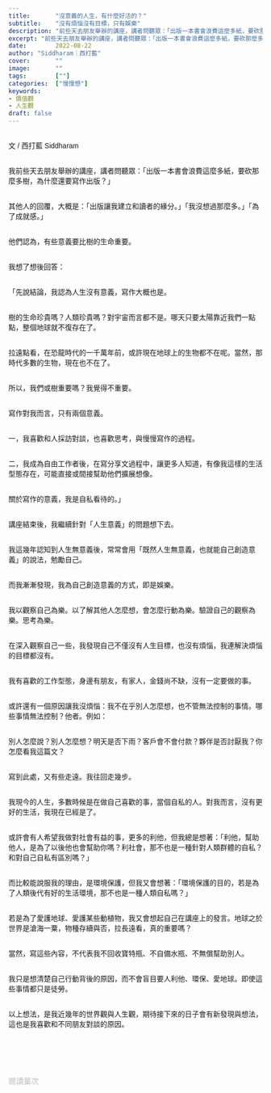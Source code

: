 ```yaml
---
title:       "沒意義的人生，有什麼好活的？"
subtitle:    "沒有煩惱沒有目標，只有娛樂"
description: "前些天去朋友舉辦的講座，講者問聽眾：「出版一本書會浪費這麼多紙，要砍那麼多樹，為什麼還要寫作出版？」"
excerpt: "前些天去朋友舉辦的講座，講者問聽眾：「出版一本書會浪費這麼多紙，要砍那麼多樹，為什麼還要寫作出版？」"
date:        2022-08-22
author: "Siddharam｜西打藍"
cover:       ""
image:       ""
tags:        [""]
categories:  ["慢慢想"]
keywords:
- 價值觀
- 人生觀
draft: false
---
```


<article style="font-family: 'Noto Sans TC', '微軟正黑體', sans-serif; font-weight: 300;">

<br>文 / 西打藍 Siddharam<br><br>

我前些天去朋友舉辦的講座，講者問聽眾：「出版一本書會浪費這麼多紙，要砍那麼多樹，為什麼還要寫作出版？」<br><br>

其他人的回覆，大概是：「出版讓我建立和讀者的緣分。」「我沒想過那麼多。」「為了成就感。」<br><br>

他們認為，有些意義要比樹的生命重要。<br><br>

我想了想後回答：<br><br>

「先說結論，我認為人生沒有意義，寫作大概也是。<br><br>

樹的生命珍貴嗎？人類珍貴嗎？對宇宙而言都不是。哪天只要太陽靠近我們一點點，整個地球就不復存在了。<br><br>

拉遠點看，在恐龍時代的一千萬年前，或許現在地球上的生物都不在呢。當然，那時代多數的生物，現在也不在了。<br><br>

所以，我們或樹重要嗎？我覺得不重要。<br><br>

寫作對我而言，只有兩個意義。<br><br>

一，我喜歡和人採訪對談，也喜歡思考，與慢慢寫作的過程。<br><br>

二，我成為自由工作者後，在寫分享文過程中，讓更多人知道，有像我這樣的生活型態存在，可能直接或間接幫助他們擴展想像。<br><br>

關於寫作的意義，我是自私看待的。」<br><br>

講座結束後，我繼續針對「人生意義」的問題想下去。<br><br>

我這幾年認知到人生無意義後，常常會用「既然人生無意義，也就能自己創造意義」的說法，勉勵自己。<br><br>

而我漸漸發現，我為自己創造意義的方式，即是娛樂。<br><br>

我以觀察自己為樂。以了解其他人怎麼想，會怎麼行動為樂。驗證自己的觀察為樂。思考為樂。<br><br>

在深入觀察自己一些，我發現自己不僅沒有人生目標，也沒有煩惱，我連解決煩惱的目標都沒有。<br><br>

我有喜歡的工作型態，身邊有朋友，有家人，金錢尚不缺，沒有一定要做的事。<br><br>

或許還有一個原因讓我沒煩惱：我不在乎別人怎麼想，也不管無法控制的事情。哪些事情無法控制？他者。例如：<br><br>

別人怎麼說？別人怎麼想？明天是否下雨？客戶會不會付款？夥伴是否討厭我？你怎麼看我這篇文？<br><br>

寫到此處，又有些走遠。我往回走幾步。<br><br>

我現今的人生，多數時候是在做自己喜歡的事，當個自私的人。對我而言，沒有更好的生活，我現在已經是了。<br><br>

或許會有人希望我做對社會有益的事，更多的利他，但我總是想著：「利他，幫助他人，是為了以後他也會幫助你嗎？利社會，那不也是一種針對人類群體的自私？和對自己自私有區別嗎？」<br><br>

而比較能說服我的理由，是環境保護，但我又會想著：「環境保護的目的，若是為了人類後代有好的生活環境，那不也是一種人類自私嗎？」<br><br>

若是為了愛護地球、愛護某些動植物，我又會想起自己在講座上的發言。地球之於世界是滄海一粟，物種存續與否，拉長遠看，真的重要嗎？<br><br>

當然，寫這些內容，不代表我不回收寶特瓶、不自備水瓶、不無償幫助別人。<br><br>

我只是想清楚自己行動背後的原因，而不會盲目要人利他、環保、愛地球。即使這些事情都只是徒勞。<br><br>

以上想法，是我近幾年的世界觀與人生觀，期待接下來的日子會有新發現與想法，這也是我喜歡和不同朋友對談的原因。<br><br>

<br><br><br>

</article>

<div style="color: #bfbfbf; font-size: 15px;" id="busuanzi_container_page_pv">
  閱讀量<span id="busuanzi_value_page_pv"></span>次
</div>

<script src="../../js/post.js"></script>




